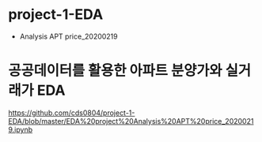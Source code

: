 # project-1-EDA 
- Analysis APT price_20200219

# 공공데이터를 활용한 아파트 분양가와 실거래가 EDA

https://github.com/cds0804/project-1-EDA/blob/master/EDA%20project%20Analysis%20APT%20price_20200219.ipynb
